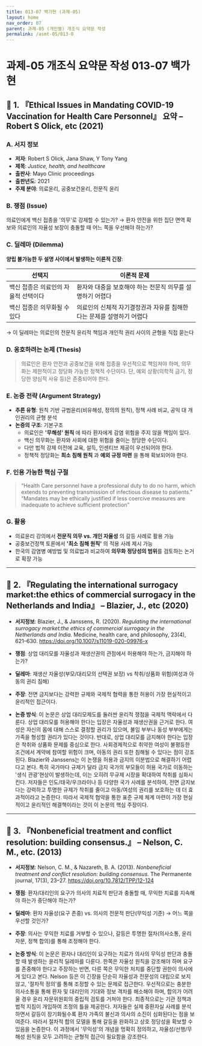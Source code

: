 ```yaml
---
title: 013-07 백가현 (과제-05)
layout: home
nav_order: 07
parent: 과제-05 (개인별) 개조식 요약문 작성
permalink: /asmt-05/013-0
---
```


# 과제-05 개조식 요약문 작성 013-07 백가현 

## 📘 1. 『Ethical Issues in Mandating COVID-19 Vaccination for Health Care Personnel』 요약 – Robert S Olick, etc (2021)

### A. 서지 정보  
- **저자**: Robert S Olick, Jana Shaw, Y Tony Yang
- **제목**: *Justice, health, and healthcare*  
- **출판사**: Mayo Clinic proceedings
- **출판년도**: 2021  
- **주제 분야**: 의료윤리, 공중보건윤리, 전문직 윤리

### B. 쟁점 (Issue)  
의료인에게 백신 접종을 '의무'로 강제할 수 있는가?
→ 환자 안전을 위한 집단 면역 확보와 의료인의 자율성 보장이 충돌할 때 어느 쪽을 우선해야 하는가?

### C. 딜레마 (Dilemma)  
**양립 불가능한 두 설명 사이에서 발생하는 이론적 긴장**:

| 선택지 | 이론적 문제 |
|--------|-------------|
| 백신 접종은 의료인의 자율적 선택이다 | 환자와 대중을 보호해야 하는 전문직 의무를 설명하기 어렵다 |
| 백신 접종은 의무화될 수 있다 | 의료인의 신체적 자기결정권과 자유를 침해한다는 문제를 설명하기 어렵다 |

→ 이 딜레마는 의료인의 전문직 윤리적 책임과 개인적 권리 사이의 균형을 직접 묻는다


### D. 옹호하려는 논제 (Thesis)  
> 의료인은 환자 안전과 공중보건을 위해 접종을 우선적으로 책임져야 하며, 의무화는 제한적이고 정당화 가능한 정책적 수단이다. 단, 예외 상황(의학적 금기, 정당한 양심적 사유 등)은 존중되어야 한다.

### E. 논증 전략 (Argument Strategy)  
- **추론 유형**: 원칙 기반 규범윤리(비유해성, 정의의 원칙), 정책 사례 비교, 공익 대 개인권리의 균형 분석
- **논증의 구조**:
  기본구조
  - 의료인은 **'무해성' 원칙** 에 따라 환자에게 감염 위험을 주지 않을 책임이 있다.       
  - 백신 의무화는 환자와 사회에 대한 위험을 줄이는 정당한 수단이다.
  - 다만 법적 강제 이전에 교육, 설득, 인센티브 제공이 우선되어야 한다.
  - 정책적 정당화는 **최소 침해 원칙** 과 **예외 규정 마련** 을 통해 확보되어야 한다.

### F. 인용 가능한 핵심 구절
> “Health Care personnel have a professional duty to do no harm, which extends to preventing transmission of infectious disease to patients.”  
> “Mandates may be ethically justified if less coercive measures are inadequate to achieve sufficient protection” 


### G. 활용
- 의료윤리 강의에서 **전문직 의무 vs. 개인 자율성** 의 갈등 사례로 활용 가능
- 공중보건정책 토론에서 **'최소 침해 원칙'** 의 적용 사례 제시 가능
- 한국의 감염병 예방법 및 의료법과 비교하여 **의무화 정당성의 범위**를 검토하는 논거로 확장 가능

---

## 📘 2. 『Regulating the international surrogacy market:the ethics of commercial surrogacy in the Netherlands and India』 – Blazier, J., etc (2020)

- **서지정보**: Blazier, J., & Janssens, R. (2020). *Regulating the international surrogacy market:the ethics of commercial surrogacy in the Netherlands and India.* Medicine, health care, and philosophy, 23(4), 621–630. https://doi.org/10.1007/s11019-020-09976-x

- **쟁점**: 상업 대리모를 자율성과 재생산권의 관점에서 허용해야 하는가, 금지해야 하는가?
- **딜레마**: 재생산 자율성(부모/대리모의 선택권 보장) vs 착취/상품화 위험(여성과 아동의 권리 침해)
- **주장**: 전면 금지보다는 강력한 규제와 국제적 협력을 통한 허용이 가장 현실적이고 윤리적인 접근이다.
- **논증 방식**: 이 논문은 상업 대리모제도를 둘러싼 윤리적 쟁점을 국제적 맥락에서 다룬다. 상업 대리모를 허용해야 한다는 입장은 자율성과 재생산권을 근거로 한다. 여성은 자신의 몸에 대해 스스로 결정할 권리가 있으며, 불임 부부나 동성 부부에게는 가족을 형성할 권리가 있다는 것이다. 반대로, 상업 대리모를 금지해야 한다는 입장은 착취와 상품화 문제를 중심으로 한다. 사회경제적으로 취약한 여성이 불평등한 조건에서 계약에 참여할 위험이 크며, 아동의 권리 또한 침해될 수 있다는 점이 강조된다. Blazier와 Janssens는 이 논쟁을 허용과 금지의 이분법으로 해결하기 어렵다고 본다. 특히 국가마다 규제가 달라 금지 국가의 부모들이 허용 국가로 이동하는 '생식 관광'현상이 발생하는데, 이는 오히려 무규제 시장을 확대하여 착취를 심화시킨다. 저자들은 인도/태국/우크라이나 등 다양한 국가 사례를 분석하여, 전면 금지보다는 강력하고 투명한 규제가 착취를 줄이고 아동/여성의 권리를 보호하는 데 더 효과적이라고 논증한다. 따라서 국제적 협약을 통한 표준 규제 체계 마련이 가장 현실적이고 윤리적인 해결책이라는 것이 이 논문의 핵심 주장이다.

---

## 📘 3. 『Nonbeneficial treatment and conflict resolution: building consensus.』 – Nelson, C. M., etc. (2013)

- **서지정보**: Nelson, C. M., & Nazareth, B. A. (2013). *Nonbeneficial treatment and conflict resolution: building consensus.* The Permanente journal, 17(3), 23–27. https://doi.org/10.7812/TPP/12-124

- **쟁점**: 환자/대리인의 요구가 의사의 치료적 판단과 충돌할 때, 무익한 치료를 지속해야 하는가 중단해야 하는가?
- **딜레마**: 환자 자율성(요구 존중) vs. 의사의 전문적 판단(무익성 기준) → 어느 쪽을 우선할 것인가?
- **주장**: 의사는 무익한 치료를 거부할 수 있으나, 갈등은 투명한 절차(의사소통, 윤리 자문, 정책 합의)를 통해 조정해야 한다.
- **논증 방식**: 이 논문은 환자나 대리인이 요구하는 치료가 의사의 무익성 판단과 충돌할 때 발생하는 윤리적 딜레마를 다룬다. 한쪽은 자율성 원칙을 강조해야 하며 요구를 존중해야 한다고 주장하는 반면, 다른 쪽은 무익한 처치를 중단할 권한이 의사에게 있다고 본다. Nelson 등은 이 긴장을 단순히 자율성과 전문성의 대립으로 보지 않고, '절차적 정의'를 통해 조정할 수 있는 문제로 접근한다. 우선적으로는 충분한 의사소통을 통해 환자 및 대리인의 기대와 정보 격차를 해소해야 하며, 합의가 어려울 경우 윤리 자문위원회의 중립적 검토를 거쳐야 한다. 최종적으로는 기관 정책과 법적 지침이 개입하여 조정의 틀을 제공한다. 저자들은 실제 중환자실 사례를 분석하면서 갈등이 장기화될수록 환자 가족의 불신과 의사의 소진이 심화된다는 점을 보여준다. 따라서 절차적 합의 모델을 통해 갈등을 완화하고 상호 정당성을 확보할 수 있음을 논증한다. 이 과정에서 '무익성'의 개념을 멍확히 정의하고, 자율성/선행/무해성 원칙을 모두 고려하는 균형적 접근이 필요함을 강조한다. 


